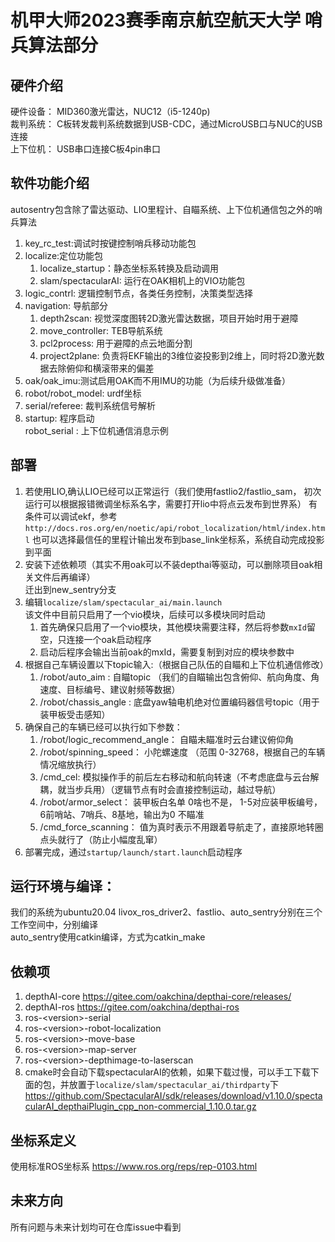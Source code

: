 # 机甲大师2023赛季南京航空航天大学 哨兵算法部分
## 硬件介绍
   硬件设备： MID360激光雷达，NUC12（i5-1240p)  
   裁判系统： C板转发裁判系统数据到USB-CDC，通过MicroUSB口与NUC的USB连接  
   上下位机： USB串口连接C板4pin串口
## 软件功能介绍
   autosentry包含除了雷达驱动、LIO里程计、自瞄系统、上下位机通信包之外的哨兵算法
1. key_rc_test:调试时按键控制哨兵移动功能包
2. localize:定位功能包
   1. localize_startup：静态坐标系转换及启动调用
   2. slam/spectacularAI: 运行在OAK相机上的VIO功能包
3. logic_contrl: 逻辑控制节点，各类任务控制，决策类型选择
4. navigation: 导航部分
   1. depth2scan: 视觉深度图转2D激光雷达数据，项目开始时用于避障
   2. move_controller: TEB导航系统
   3. pcl2process: 用于避障的点云地面分割
   4. project2plane: 负责将EKF输出的3维位姿投影到2维上，同时将2D激光数据去除俯仰和横滚带来的偏差
5. oak/oak_imu:测试启用OAK而不用IMU的功能（为后续升级做准备）
6. robot/robot_model: urdf坐标
7. serial/referee: 裁判系统信号解析
8. startup: 程序启动  
robot_serial : 上下位机通信消息示例

## 部署
1. 若使用LIO,确认LIO已经可以正常运行（我们使用fastlio2/fastlio_sam， 初次运行可以根据报错微调坐标系名字，需要打开lio中将点云发布到世界系）
   有条件可以调试ekf，参考`http://docs.ros.org/en/noetic/api/robot_localization/html/index.html`
   也可以选择最信任的里程计输出发布到base_link坐标系，系统自动完成投影到平面  
2. 安装下述依赖项（其实不用oak可以不装depthai等驱动，可以删除项目oak相关文件后再编译）  
   迁出到new_sentry分支
3. 编辑`localize/slam/spectacular_ai/main.launch`  
   该文件中目前只启用了一个vio模块，后续可以多模块同时启动  
   1. 首先确保只启用了一个vio模块，其他模块需要注释，然后将参数`mxId`留空，只连接一个oak启动程序
   2. 启动后程序会输出当前oak的mxId，需要复制到对应的模块参数中
4. 根据自己车辆设置以下topic输入:（根据自己队伍的自瞄和上下位机通信修改）
   1. /robot/auto_aim      : 自瞄topic （我们的自瞄输出包含俯仰、航向角度、角速度、目标编号、建议射频等数据）
   2. /robot/chassis_angle : 底盘yaw轴电机绝对位置编码器信号topic（用于装甲板受击感知）
5. 确保自己的车辆已经可以执行如下参数：
   1. /robot/logic_recommend_angle： 自瞄未瞄准时云台建议俯仰角
   2. /robot/spinning_speed： 小陀螺速度 （范围 0-32768，根据自己的车辆情况缩放执行）
   3. /cmd_cel: 模拟操作手的前后左右移动和航向转速（不考虑底盘与云台解耦，就当步兵用）（逻辑节点有时会直接控制运动，越过导航）
   4. /robot/armor_select： 装甲板白名单 0啥也不是， 1-5对应装甲板编号， 6前哨站、7哨兵、8基地，输出为0 不瞄准
   5. /cmd_force_scanning： 值为真时表示不用跟着导航走了，直接原地转圈点头就行了（防止小幅度乱窜）
6. 部署完成，通过`startup/launch/start.launch`启动程序

## 运行环境与编译：
   我们的系统为ubuntu20.04
   livox_ros_driver2、fastlio、auto_sentry分别在三个工作空间中，分别编译  
   auto_sentry使用catkin编译，方式为catkin_make  

## 依赖项
1. depthAI-core https://gitee.com/oakchina/depthai-core/releases/
2. depthAI-ros https://gitee.com/oakchina/depthai-ros
3. ros-\<version\>-serial
4. ros-\<version\>-robot-localization
5. ros-\<version\>-move-base
6. ros-\<version\>-map-server
7. ros-\<version\>-depthimage-to-laserscan
8. cmake时会自动下载spectacularAI的依赖，如果下载过慢，可以手工下载下面的包，并放置于`localize/slam/spectacular_ai/thirdparty`下  
   https://github.com/SpectacularAI/sdk/releases/download/v1.10.0/spectacularAI_depthaiPlugin_cpp_non-commercial_1.10.0.tar.gz  

## 坐标系定义
使用标准ROS坐标系 https://www.ros.org/reps/rep-0103.html

## 未来方向
所有问题与未来计划均可在仓库issue中看到
